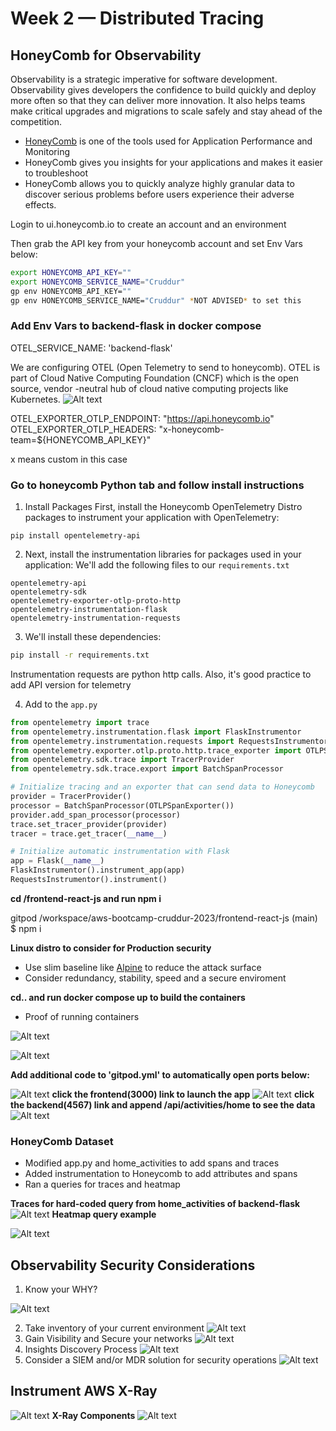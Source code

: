 # Week 2 — Distributed Tracing

## HoneyComb for Observability
Observability is a strategic imperative for software development. Observability gives developers the confidence to build quickly and deploy more often so that they can deliver more innovation. It also helps teams make critical upgrades and migrations to scale safely and stay ahead of the competition.  
- [HoneyComb](https://www.honeycomb.io/) is one of the tools used for Application Performance and Monitoring
- HoneyComb gives you insights for your applications and makes it easier to troubleshoot
- HoneyComb allows you to quickly analyze highly granular data to discover serious problems before users experience their adverse effects.

Login to ui.honeycomb.io to create an account and an environment

Then grab the API key from your honeycomb account and set Env Vars below:

```sh
export HONEYCOMB_API_KEY=""
export HONEYCOMB_SERVICE_NAME="Cruddur"
gp env HONEYCOMB_API_KEY=""
gp env HONEYCOMB_SERVICE_NAME="Cruddur" *NOT ADVISED* to set this
```
### Add Env Vars to backend-flask in docker compose

OTEL_SERVICE_NAME: 'backend-flask'

We are configuring OTEL (Open Telemetry to send to honeycomb). OTEL is part of Cloud Native Computing Foundation (CNCF) which is the open source, vendor -neutral hub of cloud native computing projects like Kubernetes.
![Alt text](../_docs/assets/otel.png)


OTEL_EXPORTER_OTLP_ENDPOINT: "https://api.honeycomb.io"
OTEL_EXPORTER_OTLP_HEADERS: "x-honeycomb-team=${HONEYCOMB_API_KEY}"

x means custom in this case

### Go to honeycomb Python tab and follow install instructions
1. Install Packages
First, install the Honeycomb OpenTelemetry Distro packages to instrument your application with OpenTelemetry:

```
pip install opentelemetry-api
```
2. Next, install the instrumentation libraries for packages used in your application:
We'll add the following files to our `requirements.txt`

```
opentelemetry-api 
opentelemetry-sdk 
opentelemetry-exporter-otlp-proto-http 
opentelemetry-instrumentation-flask 
opentelemetry-instrumentation-requests
```
3. We'll install these dependencies:

```sh
pip install -r requirements.txt
```
Instrumentation requests are python http calls. Also, it's good practice to add API version for telemetry

4. Add to the `app.py`

```py
from opentelemetry import trace
from opentelemetry.instrumentation.flask import FlaskInstrumentor
from opentelemetry.instrumentation.requests import RequestsInstrumentor
from opentelemetry.exporter.otlp.proto.http.trace_exporter import OTLPSpanExporter
from opentelemetry.sdk.trace import TracerProvider
from opentelemetry.sdk.trace.export import BatchSpanProcessor
```

```py
# Initialize tracing and an exporter that can send data to Honeycomb
provider = TracerProvider()
processor = BatchSpanProcessor(OTLPSpanExporter())
provider.add_span_processor(processor)
trace.set_tracer_provider(provider)
tracer = trace.get_tracer(__name__)
```
```py
# Initialize automatic instrumentation with Flask
app = Flask(__name__)
FlaskInstrumentor().instrument_app(app)
RequestsInstrumentor().instrument()
```
**cd /frontend-react-js and run npm i**

gitpod /workspace/aws-bootcamp-cruddur-2023/frontend-react-js (main) $ npm i

**Linux distro to consider for Production security**
- Use slim baseline like [Alpine](https://www.alpinelinux.org/) to reduce the attack surface
- Consider redundancy, stability, speed and a secure enviroment

**cd.. and run docker compose up to build the containers**
- Proof of running containers

![Alt text](../_docs/assets/docker-up.png)

![Alt text](../_docs/assets/docker.png)

**Add additional code to 'gitpod.yml' to automatically open ports below:**

![Alt text](../_docs/assets/ports.png)
**click the frontend(3000) link to launch the app**
![Alt text](../_docs/assets/crudder-app.png)
**click the backend(4567) link and append /api/activities/home to see the data**
![Alt text](../_docs/assets/data.png)

### HoneyComb Dataset
- Modified app.py and home_activities to add spans and traces
- Added instrumentation to Honeycomb to add attributes and spans
- Ran a queries for traces and heatmap

**Traces for hard-coded query from home_activities of backend-flask**
![Alt text](../_docs/assets/honeycomb.png)
**Heatmap query example**

![Alt text](../_docs/assets/heatmap.png)

## Observability Security Considerations
1. Know your WHY?

![Alt text](../_docs/assets/observability.png)

2. Take inventory of your current environment
![Alt text](../_docs/assets/current-state.png)
3. Gain Visibility and Secure your networks
![Alt text](../_docs/assets/security.png)
4. Insights Discovery Process
![Alt text](../_docs/assets/security1.png)
5. Consider a SIEM and/or MDR solution for security operations
![Alt text](../_docs/assets/security3.png)
## Instrument AWS X-Ray
![Alt text](../_docs/assets/xray.png)
**X-Ray Components**
![Alt text](../_docs/assets/aws-xray.png)
